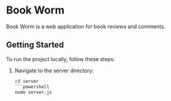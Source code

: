 # Book Worm

Book Worm is a web application for book reviews and comments.

## Getting Started

To run the project locally, follow these steps:
1. Navigate to the server directory:
   ```bash
   cd server
   ```powershell
   node server.js
